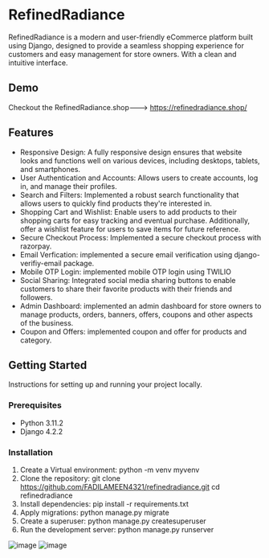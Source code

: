 # RefinedRadiance

RefinedRadiance is a modern and user-friendly eCommerce platform built using Django, designed to provide a seamless shopping experience for customers and easy management for store owners. With a clean and intuitive interface.

## Demo
Checkout the RefinedRadiance.shop---> https://refinedradiance.shop/

## Features
- Responsive Design: A fully responsive design ensures that website looks and functions well on various devices, including desktops, tablets, and smartphones.
- User Authentication and Accounts: Allows users to create accounts, log in, and manage their profiles.
- Search and Filters: Implemented a robust search functionality that allows users to quickly find products they're interested in.
- Shopping Cart and Wishlist: Enable users to add products to their shopping carts for easy tracking and eventual purchase. Additionally, offer a wishlist feature for users to save items for future reference.
- Secure Checkout Process: Implemented a secure checkout process with razorpay.
- Email Verfication: implemented a secure email verification using django-verifiy-email package.
- Mobile OTP Login: implemented mobile OTP login using TWILIO
- Social Sharing: Integrated social media sharing buttons to enable customers to share their favorite products with their friends and followers.
- Admin Dashboard: implemented an admin dashboard for store owners to manage products, orders, banners, offers, coupons and other aspects of the business.
- Coupon and Offers: implemented coupon and offer for products and category.

 ## Getting Started

Instructions for setting up and running your project locally.

### Prerequisites
- Python 3.11.2
- Django 4.2.2

### Installation
1. Create a Virtual environment: python -m venv myvenv
2. Clone the repository:
   git clone https://github.com/FADILAMEEN4321/refinedradiance.git
   cd refinedradiance
3. Install dependencies: pip install -r requirements.txt
4. Apply migrations: python manage.py migrate
5. Create a superuser: python manage.py createsuperuser
6. Run the development server: python manage.py runserver

![image](https://github.com/FADILAMEEN4321/refinedradiance/assets/129923924/60269a21-77df-48c3-afe0-ec1efdb12798)
![image](https://github.com/FADILAMEEN4321/refinedradiance/assets/129923924/e20b62ce-5422-4ec1-9ada-6fa8874bcc9d)





   


